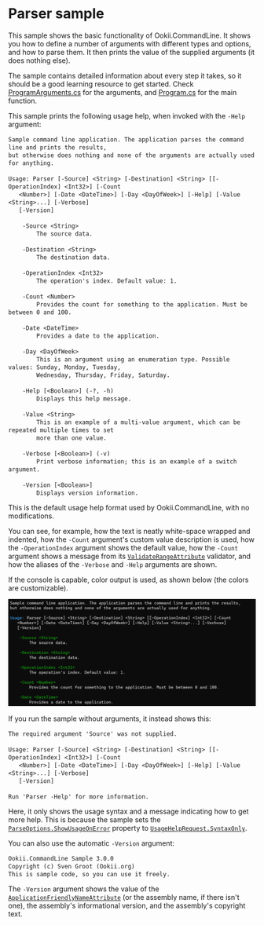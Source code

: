 # Parser sample

This sample shows the basic functionality of Ookii.CommandLine. It shows you how to define a number
of arguments with different types and options, and how to parse them. It then prints the value of
the supplied arguments (it does nothing else).

The sample contains detailed information about every step it takes, so it should be a good learning
resource to get started. Check [ProgramArguments.cs](ProgramArguments.cs) for the arguments, and
[Program.cs](Program.cs) for the main function.

This sample prints the following usage help, when invoked with the `-Help` argument:

```text
Sample command line application. The application parses the command line and prints the results,
but otherwise does nothing and none of the arguments are actually used for anything.

Usage: Parser [-Source] <String> [-Destination] <String> [[-OperationIndex] <Int32>] [-Count
   <Number>] [-Date <DateTime>] [-Day <DayOfWeek>] [-Help] [-Value <String>...] [-Verbose]
   [-Version]

    -Source <String>
        The source data.

    -Destination <String>
        The destination data.

    -OperationIndex <Int32>
        The operation's index. Default value: 1.

    -Count <Number>
        Provides the count for something to the application. Must be between 0 and 100.

    -Date <DateTime>
        Provides a date to the application.

    -Day <DayOfWeek>
        This is an argument using an enumeration type. Possible values: Sunday, Monday, Tuesday,
        Wednesday, Thursday, Friday, Saturday.

    -Help [<Boolean>] (-?, -h)
        Displays this help message.

    -Value <String>
        This is an example of a multi-value argument, which can be repeated multiple times to set
        more than one value.

    -Verbose [<Boolean>] (-v)
        Print verbose information; this is an example of a switch argument.

    -Version [<Boolean>]
        Displays version information.
```

This is the default usage help format used by Ookii.CommandLine, with no modifications.

You can see, for example, how the text is neatly white-space wrapped and indented, how the `-Count`
argument's custom value description is used, how the `-OperationIndex` argument shows the default
value, how the `-Count` argument shows a message from its [`ValidateRangeAttribute`][] validator, and
how the aliases of the `-Verbose` and `-Help` arguments are shown.

If the console is capable, color output is used, as shown below (the colors are customizable).

![Color output sample](../../../docs/images/color.png)

If you run the sample without arguments, it instead shows this:

```text
The required argument 'Source' was not supplied.

Usage: Parser [-Source] <String> [-Destination] <String> [[-OperationIndex] <Int32>] [-Count
   <Number>] [-Date <DateTime>] [-Day <DayOfWeek>] [-Help] [-Value <String>...] [-Verbose]
   [-Version]

Run 'Parser -Help' for more information.
```

Here, it only shows the usage syntax and a message indicating how to get more help. This is because
the sample sets the [`ParseOptions.ShowUsageOnError`][] property to [`UsageHelpRequest.SyntaxOnly`][].

You can also use the automatic `-Version` argument:

```text
Ookii.CommandLine Sample 3.0.0
Copyright (c) Sven Groot (Ookii.org)
This is sample code, so you can use it freely.
```

The `-Version` argument shows the value of the [`ApplicationFriendlyNameAttribute`][] (or the assembly
name, if there isn't one), the assembly's informational version, and the assembly's copyright text.

[`ApplicationFriendlyNameAttribute`]: https://www.ookii.org/docs/commandline-3.1/html/T_Ookii_CommandLine_ApplicationFriendlyNameAttribute.htm
[`ParseOptions.ShowUsageOnError`]: https://www.ookii.org/docs/commandline-3.1/html/P_Ookii_CommandLine_ParseOptions_ShowUsageOnError.htm
[`UsageHelpRequest.SyntaxOnly`]: https://www.ookii.org/docs/commandline-3.1/html/T_Ookii_CommandLine_UsageHelpRequest.htm
[`ValidateRangeAttribute`]: https://www.ookii.org/docs/commandline-3.1/html/T_Ookii_CommandLine_Validation_ValidateRangeAttribute.htm
